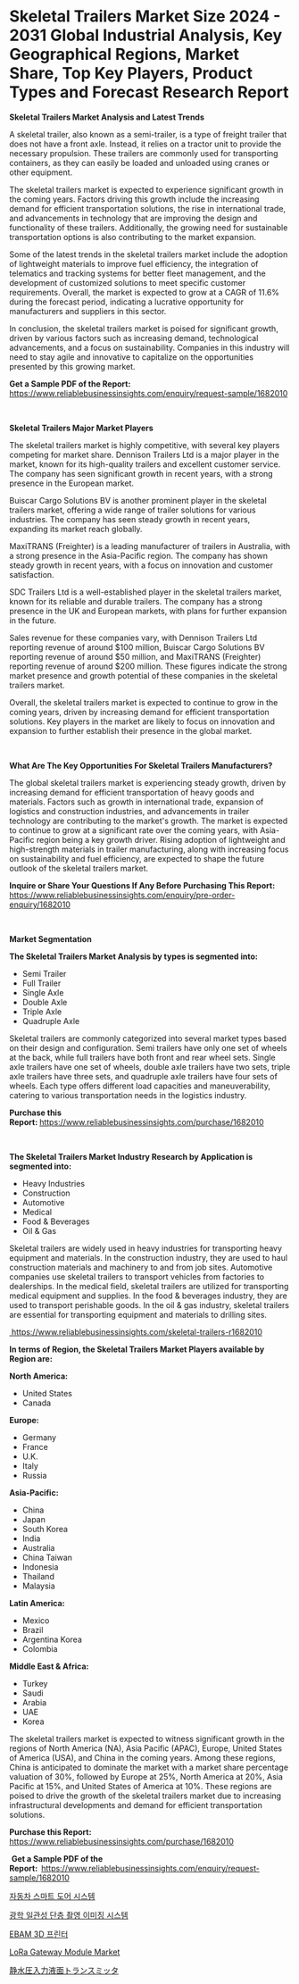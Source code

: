 <p><h1>Skeletal Trailers Market Size 2024 - 2031 Global Industrial Analysis, Key Geographical Regions, Market Share, Top Key Players, Product Types and Forecast Research Report</h1></p><p><strong>Skeletal Trailers Market Analysis and Latest Trends</strong></p>
<p><p>A skeletal trailer, also known as a semi-trailer, is a type of freight trailer that does not have a front axle. Instead, it relies on a tractor unit to provide the necessary propulsion. These trailers are commonly used for transporting containers, as they can easily be loaded and unloaded using cranes or other equipment.</p><p>The skeletal trailers market is expected to experience significant growth in the coming years. Factors driving this growth include the increasing demand for efficient transportation solutions, the rise in international trade, and advancements in technology that are improving the design and functionality of these trailers. Additionally, the growing need for sustainable transportation options is also contributing to the market expansion.</p><p>Some of the latest trends in the skeletal trailers market include the adoption of lightweight materials to improve fuel efficiency, the integration of telematics and tracking systems for better fleet management, and the development of customized solutions to meet specific customer requirements. Overall, the market is expected to grow at a CAGR of 11.6% during the forecast period, indicating a lucrative opportunity for manufacturers and suppliers in this sector.</p><p>In conclusion, the skeletal trailers market is poised for significant growth, driven by various factors such as increasing demand, technological advancements, and a focus on sustainability. Companies in this industry will need to stay agile and innovative to capitalize on the opportunities presented by this growing market.</p></p>
<p><strong>Get a Sample PDF of the Report:&nbsp;</strong> <a href="https://www.reliablebusinessinsights.com/enquiry/request-sample/1682010">https://www.reliablebusinessinsights.com/enquiry/request-sample/1682010</a></p>
<p>&nbsp;</p>
<p><strong>Skeletal Trailers Major Market Players</strong></p>
<p><p>The skeletal trailers market is highly competitive, with several key players competing for market share. Dennison Trailers Ltd is a major player in the market, known for its high-quality trailers and excellent customer service. The company has seen significant growth in recent years, with a strong presence in the European market.</p><p>Buiscar Cargo Solutions BV is another prominent player in the skeletal trailers market, offering a wide range of trailer solutions for various industries. The company has seen steady growth in recent years, expanding its market reach globally.</p><p>MaxiTRANS (Freighter) is a leading manufacturer of trailers in Australia, with a strong presence in the Asia-Pacific region. The company has shown steady growth in recent years, with a focus on innovation and customer satisfaction.</p><p>SDC Trailers Ltd is a well-established player in the skeletal trailers market, known for its reliable and durable trailers. The company has a strong presence in the UK and European markets, with plans for further expansion in the future.</p><p>Sales revenue for these companies vary, with Dennison Trailers Ltd reporting revenue of around $100 million, Buiscar Cargo Solutions BV reporting revenue of around $50 million, and MaxiTRANS (Freighter) reporting revenue of around $200 million. These figures indicate the strong market presence and growth potential of these companies in the skeletal trailers market.</p><p>Overall, the skeletal trailers market is expected to continue to grow in the coming years, driven by increasing demand for efficient transportation solutions. Key players in the market are likely to focus on innovation and expansion to further establish their presence in the global market.</p></p>
<p>&nbsp;</p>
<p><strong>What Are The Key Opportunities For Skeletal Trailers Manufacturers?</strong></p>
<p><p>The global skeletal trailers market is experiencing steady growth, driven by increasing demand for efficient transportation of heavy goods and materials. Factors such as growth in international trade, expansion of logistics and construction industries, and advancements in trailer technology are contributing to the market's growth. The market is expected to continue to grow at a significant rate over the coming years, with Asia-Pacific region being a key growth driver. Rising adoption of lightweight and high-strength materials in trailer manufacturing, along with increasing focus on sustainability and fuel efficiency, are expected to shape the future outlook of the skeletal trailers market.</p></p>
<p><strong>Inquire or Share Your Questions If Any Before Purchasing This Report:</strong> <a href="https://www.reliablebusinessinsights.com/enquiry/pre-order-enquiry/1682010">https://www.reliablebusinessinsights.com/enquiry/pre-order-enquiry/1682010</a></p>
<p>&nbsp;</p>
<p><strong>Market Segmentation</strong></p>
<p><strong>The Skeletal Trailers Market Analysis by types is segmented into:</strong></p>
<p><ul><li>Semi Trailer</li><li>Full Trailer</li><li>Single Axle</li><li>Double Axle</li><li>Triple Axle</li><li>Quadruple Axle</li></ul></p>
<p><p>Skeletal trailers are commonly categorized into several market types based on their design and configuration. Semi trailers have only one set of wheels at the back, while full trailers have both front and rear wheel sets. Single axle trailers have one set of wheels, double axle trailers have two sets, triple axle trailers have three sets, and quadruple axle trailers have four sets of wheels. Each type offers different load capacities and maneuverability, catering to various transportation needs in the logistics industry.</p></p>
<p><strong>Purchase this Report:&nbsp;</strong><a href="https://www.reliablebusinessinsights.com/purchase/1682010">https://www.reliablebusinessinsights.com/purchase/1682010</a></p>
<p>&nbsp;</p>
<p><strong>The Skeletal Trailers Market Industry Research by Application is segmented into:</strong></p>
<p><ul><li>Heavy Industries</li><li>Construction</li><li>Automotive</li><li>Medical</li><li>Food & Beverages</li><li>Oil & Gas</li></ul></p>
<p><p>Skeletal trailers are widely used in heavy industries for transporting heavy equipment and materials. In the construction industry, they are used to haul construction materials and machinery to and from job sites. Automotive companies use skeletal trailers to transport vehicles from factories to dealerships. In the medical field, skeletal trailers are utilized for transporting medical equipment and supplies. In the food & beverages industry, they are used to transport perishable goods. In the oil & gas industry, skeletal trailers are essential for transporting equipment and materials to drilling sites.</p></p>
<p><a href="https://www.reliablebusinessinsights.com/skeletal-trailers-r1682010">&nbsp;https://www.reliablebusinessinsights.com/skeletal-trailers-r1682010</a></p>
<p><strong>In terms of Region, the Skeletal Trailers Market Players available by Region are:</strong></p>
<p>
    <p> <strong> North America: </strong>
        <ul>
            <li>United States</li>
            <li>Canada</li>
        </ul>
        </p> 
    <p> <strong> Europe: </strong>
        <ul>
            <li>Germany</li>
            <li>France</li>
            <li>U.K.</li>
            <li>Italy</li>
            <li>Russia</li>
        </ul>
        </p> 
    <p> <strong> Asia-Pacific: </strong>
        <ul>
            <li>China</li>
            <li>Japan</li>
            <li>South Korea</li>
            <li>India</li>
            <li>Australia</li>
            <li>China Taiwan</li>
            <li>Indonesia</li>
            <li>Thailand</li>
            <li>Malaysia</li>
        </ul>
        </p> 
    <p> <strong> Latin America: </strong>
        <ul>
            <li>Mexico</li>
            <li>Brazil</li>
            <li>Argentina Korea</li>
            <li>Colombia</li>
        </ul>
        </p> 
    <p> <strong> Middle East & Africa: </strong>
        <ul>
            <li>Turkey</li>
            <li>Saudi</li>
            <li>Arabia</li>
            <li>UAE</li>
            <li>Korea</li>
        </ul>
    </p>
    </p>
<p><p>The skeletal trailers market is expected to witness significant growth in the regions of North America (NA), Asia Pacific (APAC), Europe, United States of America (USA), and China in the coming years. Among these regions, China is anticipated to dominate the market with a market share percentage valuation of 30%, followed by Europe at 25%, North America at 20%, Asia Pacific at 15%, and United States of America at 10%. These regions are poised to drive the growth of the skeletal trailers market due to increasing infrastructural developments and demand for efficient transportation solutions.</p></p>
<p><strong>Purchase this Report: </strong><a href="https://www.reliablebusinessinsights.com/purchase/1682010">https://www.reliablebusinessinsights.com/purchase/1682010</a></p>
<p>&nbsp;<strong>Get a Sample PDF of the Report:&nbsp;&nbsp;</strong><a href="https://www.reliablebusinessinsights.com/enquiry/request-sample/1682010">https://www.reliablebusinessinsights.com/enquiry/request-sample/1682010</a></p>
<p><strong></strong></p>
<p><p><a href="https://medium.com/@emmettsaynford43546/%EC%9E%90%EB%8F%99%EC%B0%A8-%EC%8A%A4%EB%A7%88%ED%8A%B8-%EB%8F%84%EC%96%B4-%EC%8B%9C%EC%8A%A4%ED%85%9C-%EC%8B%9C%EC%9E%A5-%EA%B7%9C%EB%AA%A8-%EB%B0%8F-%EC%8B%9C%EC%9E%A5-%EB%8F%99%ED%96%A5-%EC%99%84%EC%A0%84%ED%95%9C-%EC%82%B0%EC%97%85-%EA%B0%9C%EC%9A%94-2024%EB%85%84%EB%B6%80%ED%84%B0-2031%EB%85%84%EA%B9%8C%EC%A7%80-b7588ac4f531">자동차 스마트 도어 시스템</a></p><p><a href="https://github.com/ConstantinVon/Market-Research-Report-List-1/blob/main/270414992198.md">광학 일관성 단층 촬영 이미징 시스템</a></p><p><a href="https://github.com/sammyUltyylrich9067856/Market-Research-Report-List-2/blob/main/850241392197.md">EBAM 3D 프린터</a></p><p><a href="https://issuu.com/reportprime-2/docs/lora-gateway-module-market-size-2030.pptx">LoRa Gateway Module Market</a></p><p><a href="https://medium.com/@hugofirst21/%E6%B0%B4%E4%BD%8D%E6%A4%9C%E5%87%BA%E5%99%A8%E3%81%AE%E5%B8%82%E5%A0%B4%E8%A6%8F%E6%A8%A1%E3%81%AF-%E4%B8%96%E7%95%8C%E7%9A%84%E3%81%AA%E7%94%A3%E6%A5%AD%E3%81%A7%E6%9C%80%E3%82%82%E5%8A%B9%E6%9E%9C%E7%9A%84%E3%81%AA%E3%83%9E%E3%83%BC%E3%82%B1%E3%83%86%E3%82%A3%E3%83%B3%E3%82%B0%E3%83%81%E3%83%A3%E3%83%8D%E3%83%AB%E3%82%92%E6%98%8E%E3%82%89%E3%81%8B%E3%81%AB%E3%81%97%E3%81%BE%E3%81%99-a8a70ea398e4">静水圧入力液面トランスミッタ</a></p></p>